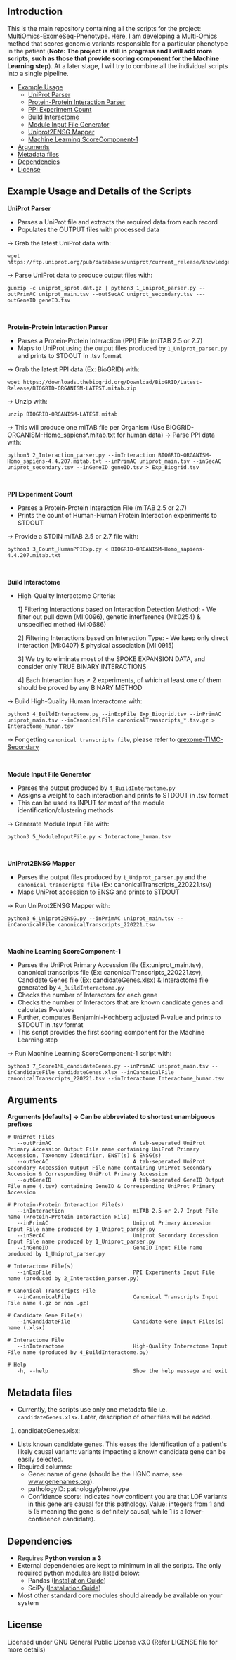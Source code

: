 ## Introduction

This is the main repository containing all the scripts for the project: MultiOmics-ExomeSeq-Phenotype. Here, I am developing a Multi-Omics method that scores genomic variants responsible for a particular phenotype in the patient (**Note: The project is still in progress and I will add more scripts, such as those that provide scoring component for the Machine Learning step**). At a later stage, I will try to combine all the individual scripts into a single pipeline.
</br>

- [Example Usage](#example-usage-and-details-of-the-scripts)
   - [UniProt Parser](#uniprotparser)
   - [Protein-Protein Interaction Parser](#ppiparser)
   - [PPI Experiment Count](#ppiexpcount)
   - [Build Interactome](#interactome)
   - [Module Input File Generator](#modulefile)
   - [Uniprot2ENSG Mapper](#uniprotensgmapper)
   - [Machine Learning ScoreComponent-1](#MLScoreComp1)
- [Arguments](#Arguments)
- [Metadata files](#metadata-files)
- [Dependencies](#dependencies)
- [License](#license)

## Example Usage and Details of the Scripts

<a name="uniprotparser"></a>**UniProt Parser**

- Parses a UniProt file and extracts the required data from each record
- Populates the OUTPUT files with processed data

-> Grab the latest UniProt data with:

```console
wget https://ftp.uniprot.org/pub/databases/uniprot/current_release/knowledgebase/complete/uniprot_sprot.dat.gz
```

-> Parse UniProt data to produce output files with:

```console
gunzip -c uniprot_sprot.dat.gz | python3 1_Uniprot_parser.py --outPrimAC uniprot_main.tsv --outSecAC uniprot_secondary.tsv ---outGeneID geneID.tsv
```    

</br>

<a name="ppiparser"></a>**Protein-Protein Interaction Parser**

- Parses a Protein-Protein Interaction (PPI) File (miTAB 2.5 or 2.7)
- Maps to UniProt using the output files produced by `1_Uniprot_parser.py` and prints to STDOUT in .tsv format

-> Grab the latest PPI data (Ex: BioGRID) with:
```console
wget https://downloads.thebiogrid.org/Download/BioGRID/Latest-Release/BIOGRID-ORGANISM-LATEST.mitab.zip
```  
-> Unzip with:
```console
unzip BIOGRID-ORGANISM-LATEST.mitab
```
-> This will produce one miTAB file per Organism (Use BIOGRID-ORGANISM-Homo_sapiens*.mitab.txt for human data)
-> Parse PPI data with:
```console
python3 2_Interaction_parser.py --inInteraction BIOGRID-ORGANISM-Homo_sapiens-4.4.207.mitab.txt --inPrimAC uniprot_main.tsv --inSecAC uniprot_secondary.tsv --inGeneID geneID.tsv > Exp_Biogrid.tsv
```

</br>

<a name="ppiexpcount"></a>**PPI Experiment Count**

- Parses a Protein-Protein Interaction File (miTAB 2.5 or 2.7)
- Prints the count of Human-Human Protein Interaction experiments to STDOUT

-> Provide a STDIN miTAB 2.5 or 2.7 file with:
```console
python3 3_Count_HumanPPIExp.py < BIOGRID-ORGANISM-Homo_sapiens-4.4.207.mitab.txt
```                   

</br>

<a name="interactome"></a>**Build Interactome**

- High-Quality Interactome Criteria:

    1] Filtering Interactions based on Interaction Detection Method:
      - We filter out pull down (MI:0096), genetic interference (MI:0254) & unspecified method (MI:0686)

    2] Filtering Interactions based on Interaction Type:
      - We keep only direct interaction (MI:0407) & physical association (MI:0915)

    3] We try to eliminate most of the SPOKE EXPANSION DATA, and consider only TRUE BINARY INTERACTIONS

    4] Each Interaction has ≥ 2 experiments, of which at least one of them should be proved by any BINARY METHOD

-> Build High-Quality Human Interactome with:      
```console
python3 4_BuildInteractome.py --inExpFile Exp_Biogrid.tsv --inPrimAC uniprot_main.tsv --inCanonicalFile canonicalTranscripts_*.tsv.gz > Interactome_human.tsv
```                      
-> For getting `canonical transcripts file`, please refer to [grexome-TIMC-Secondary](https://github.com/ntm/grexome-TIMC-Secondary/tree/master/Transcripts_Data)

</br>

<a name="modulefile"></a>**Module Input File Generator**

- Parses the output produced by `4_BuildInteractome.py`
- Assigns a weight to each interaction and prints to STDOUT in .tsv format
- This can be used as INPUT for most of the module identification/clustering methods

-> Generate Module Input File with:
```console
python3 5_ModuleInputFile.py < Interactome_human.tsv
```                      
</br>

<a name="uniprotensgmapper"></a>**UniProt2ENSG Mapper**

- Parses the output files produced by `1_Uniprot_parser.py` and the `canonical transcripts file` (Ex: canonicalTranscripts_220221.tsv)
- Maps UniProt accession to ENSG and prints to STDOUT

-> Run UniProt2ENSG Mapper with:
```console
python3 6_Uniprot2ENSG.py --inPrimAC uniprot_main.tsv --inCanonicalFile canonicalTranscripts_220221.tsv
```                      

</br>

<a name="MLScoreComp1"></a>**Machine Learning ScoreComponent-1**
- Parses the UniProt Primary Accession file (Ex:uniprot_main.tsv), canonical transcripts file (Ex: canonicalTranscripts_220221.tsv), Candidate Genes file (Ex: candidateGenes.xlsx) & Interactome file generated by `4_BuildInteractome.py`
- Checks the number of Interactors for each gene
- Checks the number of Interactors that are known candidate genes and calculates P-values
- Further, computes Benjamini-Hochberg adjusted P-value and prints to STDOUT in .tsv format
- This script provides the first scoring component for the Machine Learning step

-> Run Machine Learning ScoreComponent-1 script with:
```console
python3 7_Score1ML_candidateGenes.py --inPrimAC uniprot_main.tsv --inCandidateFile candidateGenes.xlsx --inCanonicalFile canonicalTranscripts_220221.tsv --inInteractome Interactome_human.tsv
```                      

## Arguments

**Arguments [defaults] -> Can be abbreviated to shortest unambiguous prefixes**

```shell
# UniProt Files
   --outPrimAC                          A tab-seperated UniProt Primary Accession Output File name containing UniProt Primary Accession, Taxonomy Identifier, ENST(s) & ENSG(s)
   --outSecAC                           A tab-seperated UniProt Secondary Accession Output File name containing UniProt Secondary Accession & Corresponding UniProt Primary Accession
   --outGeneID                          A tab-seperated GeneID Output File name (.tsv) containing GeneID & Corresponding UniProt Primary Accession

# Protein-Protein Interaction File(s)                                     
   --inInteraction                      miTAB 2.5 or 2.7 Input File name (Protein-Protein Interaction File)
   --inPrimAC                           Uniprot Primary Accession Input File name produced by 1_Uniprot_parser.py
   --inSecAC                            Uniprot Secondary Accession Input File name produced by 1_Uniprot_parser.py
   --inGeneID                           GeneID Input File name produced by 1_Uniprot_parser.py

# Interactome File(s)   
   --inExpFile                          PPI Experiments Input File name (produced by 2_Interaction_parser.py)

# Canonical Transcripts File
   --inCanonicalFile                    Canonical Transcripts Input File name (.gz or non .gz)

# Candidate Gene File(s)
   --inCandidateFile                    Candidate Gene Input Files(s) name (.xlsx)

# Interactome File
   --inInteractome                      High-Quality Interactome Input File name (produced by 4_BuildInteractome.py)

# Help
   -h, --help                           Show the help message and exit
```


## Metadata files

- Currently, the scripts use only one metadata file i.e. `candidateGenes.xlsx`. Later, description of other files will be added.

1. candidateGenes.xlsx: </br>
  * Lists known candidate genes. This eases the identification of a patient's likely causal variant: variants impacting a known candidate gene can be easily selected.  
  * Required columns: </br>
    - Gene: name of gene (should be the HGNC name, see www.genenames.org).
    - pathologyID: pathology/phenotype
    - Confidence score: indicates how confident you are that LOF variants in this gene are causal for this pathology. Value: integers from 1 and 5 (5 meaning the gene is definitely causal, while 1 is a lower-confidence candidate).


## Dependencies

* Requires **Python version ≥ 3**
* External dependencies are kept to minimum in all the scripts. The only required python modules are listed below: </br>
  - Pandas ([Installation Guide](https://pandas.pydata.org/docs/getting_started/install.html))
  - SciPy ([Installation Guide](https://scipy.org/install/))
* Most other standard core modules should already be available on your system

## License

Licensed under GNU General Public License v3.0 (Refer LICENSE file for more details)
